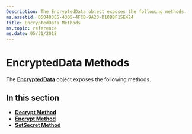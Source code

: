 ```yaml
---
Description: The EncryptedData object exposes the following methods.
ms.assetid: D50483E5-4305-4FCB-9A23-D10BBF15E424
title: EncryptedData Methods
ms.topic: reference
ms.date: 05/31/2018
---
```


# EncryptedData Methods

The [**EncryptedData**](encrypteddata.md) object exposes the following methods.

## In this section

-   [**Decrypt Method**](encrypteddata-decrypt.md)
-   [**Encrypt Method**](encrypteddata-encrypt.md)
-   [**SetSecret Method**](encrypteddata-setsecret.md)

 

 



